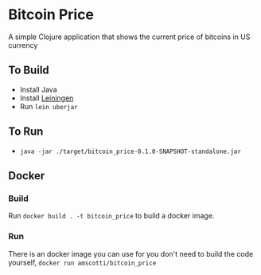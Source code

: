 # Bitcoin Price

A simple Clojure application that shows the current price of bitcoins in US currency

## To Build
* Install Java
* Install [Leiningen](https://leiningen.org/)
* Run `lein uberjar`

## To Run
* `java -jar ./target/bitcoin_price-0.1.0-SNAPSHOT-standalone.jar`

## Docker

### Build
Run `docker build . -t bitcoin_price` to build a docker image.

### Run
There is an docker image you can use for you don't need to build the code yourself,
`docker run amscotti/bitcoin_price`

